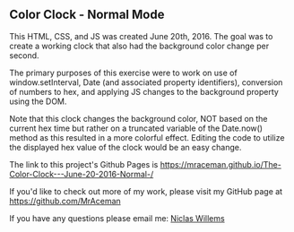 ## Color Clock - Normal Mode

This HTML, CSS, and JS was created June 20th, 2016.  The goal was to create a working clock that also had the background color change per second.

The primary purposes of this exercise were to work on use of window.setInterval, Date (and associated property identifiers), conversion of numbers to hex, and applying JS changes to the background property using the DOM.

Note that this clock changes the background color, NOT based on the current hex time but rather on a truncated variable of the Date.now() method as this resulted in a more colorful effect. Editing the code to utilize the displayed hex value of the clock would be an easy change.

The link to this project's Github Pages is https://mraceman.github.io/The-Color-Clock---June-20-2016-Normal-/

If you'd like to check out more of my work, please visit my GitHub page at https://github.com/MrAceman

If you have any questions please email me: [Niclas Willems](mailto:niclas.willems@gmail.com)
